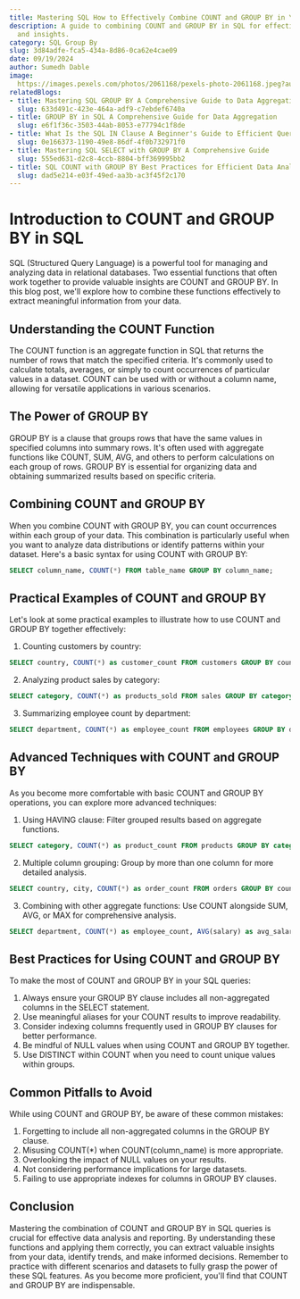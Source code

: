 ```yaml
---
title: Mastering SQL How to Effectively Combine COUNT and GROUP BY in Your Queries
description: A guide to combining COUNT and GROUP BY in SQL for effective data analysis
  and insights.
category: SQL Group By
slug: 3d84adfe-fca5-434a-8d86-0ca62e4cae09
date: 09/19/2024
author: Sumedh Dable
image: 
  https://images.pexels.com/photos/2061168/pexels-photo-2061168.jpeg?auto=compress&cs=tinysrgb&w=600
relatedBlogs:
- title: Mastering SQL GROUP BY A Comprehensive Guide to Data Aggregation
  slug: 633d491c-423e-464a-adf9-c7ebdef6740a
- title: GROUP BY in SQL A Comprehensive Guide for Data Aggregation
  slug: e6f1f36c-3503-44ab-8053-e77794c1f8de
- title: What Is the SQL IN Clause A Beginner's Guide to Efficient Querying
  slug: 0e166373-1190-49e8-86df-4f0b732971f0
- title: Mastering SQL SELECT with GROUP BY A Comprehensive Guide
  slug: 555ed631-d2c8-4ccb-8804-bff369995bb2
- title: SQL COUNT with GROUP BY Best Practices for Efficient Data Analysis
  slug: dad5e214-e03f-49ed-aa3b-ac3f45f2c170
---
```


# Introduction to COUNT and GROUP BY in SQL

SQL (Structured Query Language) is a powerful tool for managing and analyzing data in relational databases. Two essential functions that often work together to provide valuable insights are COUNT and GROUP BY. In this blog post, we'll explore how to combine these functions effectively to extract meaningful information from your data.

## Understanding the COUNT Function

The COUNT function is an aggregate function in SQL that returns the number of rows that match the specified criteria. It's commonly used to calculate totals, averages, or simply to count occurrences of particular values in a dataset. COUNT can be used with or without a column name, allowing for versatile applications in various scenarios.

## The Power of GROUP BY

GROUP BY is a clause that groups rows that have the same values in specified columns into summary rows. It's often used with aggregate functions like COUNT, SUM, AVG, and others to perform calculations on each group of rows. GROUP BY is essential for organizing data and obtaining summarized results based on specific criteria.

## Combining COUNT and GROUP BY

When you combine COUNT with GROUP BY, you can count occurrences within each group of your data. This combination is particularly useful when you want to analyze data distributions or identify patterns within your dataset. Here's a basic syntax for using COUNT with GROUP BY:

```sql
SELECT column_name, COUNT(*) FROM table_name GROUP BY column_name;
```

## Practical Examples of COUNT and GROUP BY

Let's look at some practical examples to illustrate how to use COUNT and GROUP BY together effectively:

1. Counting customers by country:
```sql
SELECT country, COUNT(*) as customer_count FROM customers GROUP BY country;
```

2. Analyzing product sales by category:
```sql
SELECT category, COUNT(*) as products_sold FROM sales GROUP BY category;
```

3. Summarizing employee count by department:
```sql
SELECT department, COUNT(*) as employee_count FROM employees GROUP BY department;
```

## Advanced Techniques with COUNT and GROUP BY

As you become more comfortable with basic COUNT and GROUP BY operations, you can explore more advanced techniques:

1. Using HAVING clause: Filter grouped results based on aggregate functions.
```sql
SELECT category, COUNT(*) as product_count FROM products GROUP BY category HAVING COUNT(*) > 10;
```

2. Multiple column grouping: Group by more than one column for more detailed analysis.
```sql
SELECT country, city, COUNT(*) as order_count FROM orders GROUP BY country, city;
```

3. Combining with other aggregate functions: Use COUNT alongside SUM, AVG, or MAX for comprehensive analysis.
```sql
SELECT department, COUNT(*) as employee_count, AVG(salary) as avg_salary FROM employees GROUP BY department;
```

## Best Practices for Using COUNT and GROUP BY

To make the most of COUNT and GROUP BY in your SQL queries:

1. Always ensure your GROUP BY clause includes all non-aggregated columns in the SELECT statement.
2. Use meaningful aliases for your COUNT results to improve readability.
3. Consider indexing columns frequently used in GROUP BY clauses for better performance.
4. Be mindful of NULL values when using COUNT and GROUP BY together.
5. Use DISTINCT within COUNT when you need to count unique values within groups.

## Common Pitfalls to Avoid

While using COUNT and GROUP BY, be aware of these common mistakes:

1. Forgetting to include all non-aggregated columns in the GROUP BY clause.
2. Misusing COUNT(*) when COUNT(column_name) is more appropriate.
3. Overlooking the impact of NULL values on your results.
4. Not considering performance implications for large datasets.
5. Failing to use appropriate indexes for columns in GROUP BY clauses.

## Conclusion

Mastering the combination of COUNT and GROUP BY in SQL queries is crucial for effective data analysis and reporting. By understanding these functions and applying them correctly, you can extract valuable insights from your data, identify trends, and make informed decisions. Remember to practice with different scenarios and datasets to fully grasp the power of these SQL features. As you become more proficient, you'll find that COUNT and GROUP BY are indispensable.